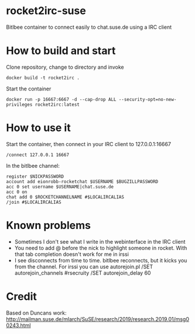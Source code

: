 # rocket2irc-suse

Bitlbee container to connect easily to chat.suse.de using a IRC client

# How to build and start

Clone repository, change to directory and invoke 

    docker build -t rocket2irc .

Start the container

    docker run -p 16667:6667 -d --cap-drop ALL --security-opt=no-new-privileges rocket2irc:latest

# How to use it

Start the container, then connect in your IRC client to 127.0.0.1:16667

    /connect 127.0.0.1 16667

In the bitlbee channel:

    register $NICKPASSWORD
    account add eionrobb-rocketchat $USERNAME $BUGZILLPASSWORD
    acc 0 set username $USERNAME|chat.suse.de
    acc 0 on
    chat add 0 $ROCKETCHANNELNAME #$LOCALIRCALIAS
    /join #$LOCALIRCALIAS

# Known problems

* Sometimes I don't see what I write in the webinterface in the IRC client
* You need to add @ before the nick to highlight someone in rocket. With that tab completion doesn't work for me in irssi
* I see disconnects from time to time. bitlbee reconnects, but it kicks you from the channel. For irssi you can use autorejoin.pl
    /SET autorejoin_channels #rsecruity
    /SET autorejoin_delay 60

# Credit

Based on Duncans work: http://mailman.suse.de/mlarch/SuSE/research/2019/research.2019.01/msg00243.html
